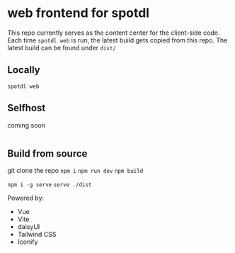 # web frontend for spotdl

This repo currently serves as the content center for the client-side code.
Each time `spotdl web` is run, the latest build gets copied from this repo. The latest build can be found under `dist/`

## Locally

```
spotdl web
```

## Selfhost

coming soon

```

```

## Build from source

git clone the repo
`npm i`
`npm run dev`
`npm build`

`npm i -g serve`
`serve ./dist`

Powered by:

- Vue
- Vite
- daisyUI
- Tailwind CSS
- Iconify
